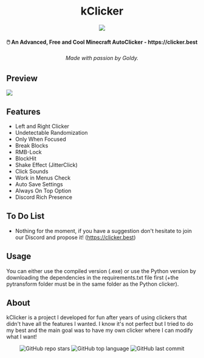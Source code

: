 <h1 align="center">kClicker</h1>
<p align="center"><img src="https://i.imgur.com/tHeQvsY.png"></p>

<h4 align="center">🖱️ An Advanced, Free and Cool Minecraft AutoClicker - https://clicker.best</h4>
<h6 align="center">Made with passion by Goldy.</a></h6>

## Preview
<img src="https://i.imgur.com/GXdRwvq.png">

## Features
- Left and Right Clicker
- Undetectable Randomization
- Only When Focused
- Break Blocks
- RMB-Lock
- BlockHit
- Shake Effect (JitterClick)
- Click Sounds
- Work in Menus Check
- Auto Save Settings
- Always On Top Option
- Discord Rich Presence

## To Do List
- Nothing for the moment, if you have a suggestion don't hesitate to join our Discord and propose it! (https://clicker.best)

## Usage
You can either use the compiled version (.exe) or use the Python version by downloading the dependencies in the requirements.txt file first (+the pytransform folder must be in the same folder as the Python clicker).

## About
kClicker is a project I developed for fun after years of using clickers that didn't have all the features I wanted. I know it's not perfect but I tried to do my best and the main goal was to have my own clicker where I can modify what I want!

<p align="center">
    <img alt="GitHub repo stars" src="https://img.shields.io/github/stars/TurfuGoldy/kClicker?style=for-the-badge&logo=stylelint&color=gold">
    <img alt="GitHub top language" src="https://img.shields.io/github/languages/top/TurfuGoldy/kClicker?style=for-the-badge&logo=stylelint&color=gold">
    <img alt="GitHub last commit" src="https://img.shields.io/github/last-commit/TurfuGoldy/kClicker?style=for-the-badge&logo=stylelint&color=gold">
</p>
